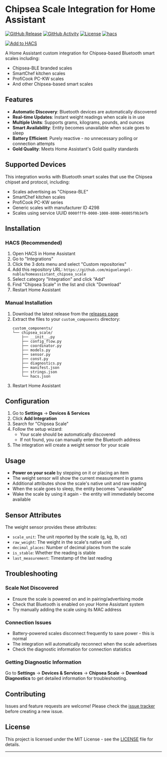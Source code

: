 # Chipsea Scale Integration for Home Assistant

[![GitHub Release][releases-shield]][releases]
[![GitHub Activity][commits-shield]][commits]
[![License][license-shield]](LICENSE)
[![hacs][hacsbadge]][hacs]

[![Add to HACS](https://my.home-assistant.io/badges/hacs_repository.svg)](https://my.home-assistant.io/redirect/hacs_repository/?owner=miguelangel-nubla&repository=homeassistant_chipsea_scale&category=integration)

A Home Assistant custom integration for Chipsea-based Bluetooth smart scales including:
- Chipsea-BLE branded scales
- SmartChef kitchen scales  
- ProfiCook PC-KW scales
- And other Chipsea-based smart scales

## Features

- **Automatic Discovery**: Bluetooth devices are automatically discovered
- **Real-time Updates**: Instant weight readings when scale is in use
- **Multiple Units**: Supports grams, kilograms, pounds, and ounces
- **Smart Availability**: Entity becomes unavailable when scale goes to sleep
- **Battery Efficient**: Purely reactive - no unnecessary polling or connection attempts
- **Gold Quality**: Meets Home Assistant's Gold quality standards

## Supported Devices

This integration works with Bluetooth smart scales that use the Chipsea chipset and protocol, including:

- Scales advertising as "Chipsea-BLE"
- SmartChef kitchen scales
- ProfiCook PC-KW series
- Generic scales with manufacturer ID 4298
- Scales using service UUID `0000fff0-0000-1000-8000-00805f9b34fb`

## Installation

### HACS (Recommended)

1. Open HACS in Home Assistant
2. Go to "Integrations" 
3. Click the 3 dots menu and select "Custom repositories"
4. Add this repository URL: `https://github.com/miguelangel-nubla/homeassistant_chipsea_scale`
5. Select category "Integration" and click "Add"
6. Find "Chipsea Scale" in the list and click "Download"
7. Restart Home Assistant

### Manual Installation

1. Download the latest release from the [releases page][releases]
2. Extract the files to your `custom_components` directory:
   ```
   custom_components/
   └── chipsea_scale/
       ├── __init__.py
       ├── config_flow.py
       ├── coordinator.py
       ├── models.py
       ├── sensor.py
       ├── const.py
       ├── diagnostics.py
       ├── manifest.json
       ├── strings.json
       └── hacs.json
   ```
3. Restart Home Assistant

## Configuration

1. Go to **Settings** → **Devices & Services**
2. Click **Add Integration**
3. Search for "Chipsea Scale"
4. Follow the setup wizard:
   - Your scale should be automatically discovered
   - If not found, you can manually enter the Bluetooth address
5. The integration will create a weight sensor for your scale

## Usage

- **Power on your scale** by stepping on it or placing an item
- The weight sensor will show the current measurement in grams
- Additional attributes show the scale's native unit and raw reading
- When the scale goes to sleep, the entity becomes "unavailable"
- Wake the scale by using it again - the entity will immediately become available

## Sensor Attributes

The weight sensor provides these attributes:

- `scale_unit`: The unit reported by the scale (g, kg, lb, oz)
- `raw_weight`: The weight in the scale's native unit
- `decimal_places`: Number of decimal places from the scale
- `is_stable`: Whether the reading is stable
- `last_measurement`: Timestamp of the last reading

## Troubleshooting

### Scale Not Discovered
- Ensure the scale is powered on and in pairing/advertising mode
- Check that Bluetooth is enabled on your Home Assistant system
- Try manually adding the scale using its MAC address

### Connection Issues
- Battery-powered scales disconnect frequently to save power - this is normal
- The integration will automatically reconnect when the scale advertises
- Check the diagnostic information for connection statistics

### Getting Diagnostic Information
Go to **Settings** → **Devices & Services** → **Chipsea Scale** → **Download Diagnostics** to get detailed information for troubleshooting.

## Contributing

Issues and feature requests are welcome! Please check the [issue tracker][issues] before creating a new issue.

## License

This project is licensed under the MIT License - see the [LICENSE](LICENSE) file for details.

---

[releases-shield]: https://img.shields.io/github/release/miguelangel-nubla/homeassistant_chipsea_scale.svg?style=for-the-badge
[releases]: https://github.com/miguelangel-nubla/homeassistant_chipsea_scale/releases
[commits-shield]: https://img.shields.io/github/commit-activity/y/miguelangel-nubla/homeassistant_chipsea_scale.svg?style=for-the-badge
[commits]: https://github.com/miguelangel-nubla/homeassistant_chipsea_scale/commits/main
[license-shield]: https://img.shields.io/github/license/miguelangel-nubla/homeassistant_chipsea_scale.svg?style=for-the-badge
[hacs]: https://github.com/hacs/integration
[hacsbadge]: https://img.shields.io/badge/HACS-Custom-orange.svg?style=for-the-badge
[issues]: https://github.com/miguelangel-nubla/homeassistant_chipsea_scale/issues
